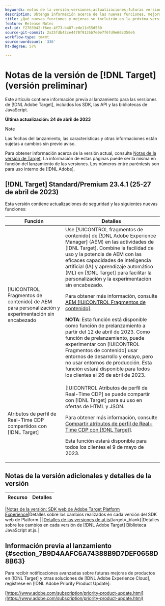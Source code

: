```yaml
---
keywords: notas de la versión;versiones;actualizaciones;futuras versiones;mejoras;nuevas funciones;correcciones;actualizaciones;versión preliminar
description: Obtenga información acerca de las nuevas funciones, mejoras y correcciones que incluirá la próxima versión de  [!DNL Adobe Target], incluidos los SDK, las API y las bibliotecas de JavaScript.
title: ¿Qué nuevas funciones y mejoras se incluirán en la próxima versión de  [!DNL Target] ?
feature: Release Notes
exl-id: f2783042-f6ee-4f73-b487-ede11d55d530
source-git-commit: 2a25fdb42ce4470f9126b7e0e7f6fd9e60c350e5
workflow-type: tm+mt
source-wordcount: '336'
ht-degree: 57%

---
```


# Notas de la versión de [!DNL Target] (versión preliminar)

Este artículo contiene información previa al lanzamiento para las versiones de [!DNL Adobe Target], incluidos los SDK, las API y las bibliotecas de JavaScript.

**Última actualización: 24 de abril de 2023**

>[!NOTE]
>
>Las fechas del lanzamiento, las características y otras informaciones están sujetas a cambios sin previo aviso.
>
>Para obtener información acerca de la versión actual, consulte [Notas de la versión de Target](release-notes.md). La información de estas páginas puede ser la misma en función del lanzamiento de las versiones. Los números entre paréntesis son para uso interno de [!DNL Adobe].

## [!DNL Target] Standard/Premium 23.4.1 (25-27 de abril de 2023)

Esta versión contiene actualizaciones de seguridad y las siguientes nuevas funciones:

| Función | Detalles |
|--- |--- |
| [!UICONTROL Fragmentos de contenido] de AEM para personalización y experimentación sin encabezado | Use [!UICONTROL fragmentos de contenido] de [!DNL Adobe Experience Manager] (AEM) en las actividades de [!DNL Target]. Combine la facilidad de uso y la potencia de AEM con las eficaces capacidades de inteligencia artificial (IA) y aprendizaje automático (ML) en [!DNL Target] para facilitar la personalización y la experimentación sin encabezado.<P>Para obtener más información, consulte [AEM [!UICONTROL Fragmentos de contenido]](/help/main/c-integrating-target-with-mac/aem/content-fragments-aem.md).<P>**NOTA**: Esta función está disponible como función de prelanzamiento a partir del 12 de abril de 2023. Como función de prelanzamiento, puede experimentar con [!UICONTROL Fragmentos de contenido] usar entornos de desarrollo y ensayo, pero no usar entornos de producción. Esta función estará disponible para todos los clientes el 26 de abril de 2023. |
| Atributos de perfil de Real-Time CDP compartidos con [!DNL Target] | [!UICONTROL Atributos de perfil de Real-Time CDP] se puede compartir con [!DNL Target] para su uso en ofertas de HTML y JSON.<P>Para obtener más información, consulte [Compartir atributos de perfil de Real-Time CDP con [!DNL Target]](/help/main/c-integrating-target-with-mac/integrating-with-rtcdp.md#rtcdp-profile-attributes).<p>Esta función estará disponible para todos los clientes el 9 de mayo de 2023. |

## Notas de la versión adicionales y detalles de la versión

| Recurso | Detalles |
|--- |--- |

|[Notas de la versión: SDK web de Adobe Target Platform Experience](https://experienceleague.adobe.com/docs/experience-platform/edge/release-notes.html?lang=es)|Detalles sobre los cambios realizados en cada versión del SDK web de Platform.| |[Detalles de las versiones de at.js](https://experienceleague.corp.adobe.com/docs/target-dev/developer/client-side/at-js-implementation/target-atjs-versions.html){target=_blank}|Detalles sobre los cambios en cada versión de [!DNL Adobe Target] Biblioteca JavaScript at.js.|

## Información previa al lanzamiento {#section_7B9D4AAFC6A74388B9D7DEF0658D8B63}

Para recibir notificaciones avanzadas sobre futuras mejoras de productos en [!DNL Target] y otras soluciones de [!DNL Adobe Experience Cloud], regístrese en [!DNL Adobe Priority Product Update]:

[https://www.adobe.com/subscription/priority-product-update.html](https://www.adobe.com/subscription/priority-product-update.html)
